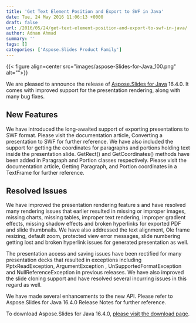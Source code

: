 ```yaml
---
title: 'Get Text Element Position and Export to SWF in Java'
date: Tue, 24 May 2016 11:06:13 +0000
draft: false
url: /2016/05/24/get-text-element-position-and-export-to-swf-in-java/
author: Adnan Ahmad
summary: ''
tags: []
categories: ['Aspose.Slides Product Family']
---
```




{{< figure align=center src="images/aspose-Slides-for-Java_100.png" alt="">}}


We are pleased to announce the release of [Aspose.Slides for Java][1] 16.4.0. It comes with improved support for the presentation rendering, along with many bug fixes.

## New Features

We have introduced the long-awaited support of exporting presentations to SWF format. Please visit the documentation article, Converting a presentation to SWF for further reference. We have also included the support for getting the coordinates for paragraphs and portions holding text inside the presentation slide. GetRect() and GetCoordinates() methods have been added in Paragraph and Portion classes respectively. Please visit the documentation article, Getting Paragraph, and Portion coordinates in a TextFrame for further reference.

## Resolved Issues

We have improved the presentation rendering feature s and have resolved many rendering issues that earlier resulted in missing or improper images, missing charts, missing tables, improper text rendering, improper gradient effects, missing shadow effects and broken hyperlinks for exported PDF and slide thumbnails. We have also addressed the text alignment, Ole frame resizing, default zoom, protected view error messages, slide numbering getting lost and broken hyperlink issues for generated presentation as well.

The presentation access and saving issues have been rectified for many presentation decks that resulted in exceptions including PptxReadException, ArgumentException , UnSupportedFormatException and NullReferenceException in previous releases. We have also improved the slide cloning support and have resolved several incurring issues in this regard as well.

We have made several enhancements to the new API. Please refer to Aspose.Slides for Java 16.4.0 Release Notes for further reference.

To download Aspose.Slides for Java 16.4.0, [please visit the download page][2].




[1]: https://products.aspose.com/slides/java
[2]: https://downloads.aspose.com/slides/java




